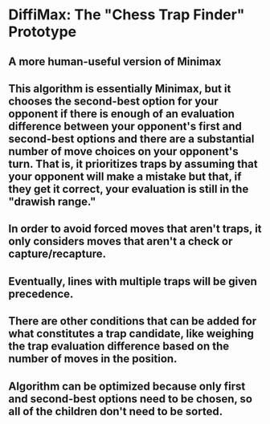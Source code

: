 # DiffiMax: The "Chess Trap Finder" Prototype
## A more human-useful version of Minimax


## This algorithm is essentially Minimax, but it chooses the second-best option for your opponent if there is enough of an evaluation difference between your opponent's first and second-best options and there are a substantial number of move choices on your opponent's turn. That is, it prioritizes traps by assuming that your opponent will make a mistake but that, if they get it correct, your evaluation is still in the "drawish range." 

## In order to avoid forced moves that aren't traps, it only considers moves that aren't a check or capture/recapture.

## Eventually, lines with multiple traps will be given precedence.

## There are other conditions that can be added for what constitutes a trap candidate, like weighing the trap evaluation difference based on the number of moves in the position.

## Algorithm can be optimized because only first and second-best options need to be chosen, so all of the children don't need to be sorted.
